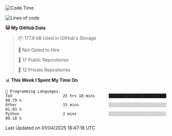 <!--START_SECTION:waka-->
![Code Time](http://img.shields.io/badge/Code%20Time-1%2C108%20hrs%2059%20mins-blue)

![Lines of code](https://img.shields.io/badge/From%20Hello%20World%20I%27ve%20Written-224.9%20thousand%20lines%20of%20code-blue)

**🐱 My GitHub Data** 

> 📦 177.8 kB Used in GitHub's Storage 
 > 
> 🚫 Not Opted to Hire
 > 
> 📜 17 Public Repositories 
 > 
> 🔑 12 Private Repositories 
 > 
📊 **This Week I Spent My Time On** 

```text
💬 Programming Languages: 
TeX                      25 hrs 18 mins      █████████████████████████   98.79 % 
Other                    15 mins             ░░░░░░░░░░░░░░░░░░░░░░░░░   01.03 % 
Python                   2 mins              ░░░░░░░░░░░░░░░░░░░░░░░░░   00.18 % 
```


 Last Updated on 01/04/2025 18:47:18 UTC
<!--END_SECTION:waka-->
